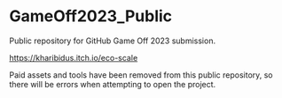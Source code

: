 # GameOff2023_Public
Public repository for GitHub Game Off 2023 submission.

https://kharibidus.itch.io/eco-scale

Paid assets and tools have been removed from this public repository, so there will be errors when attempting to open the project.
